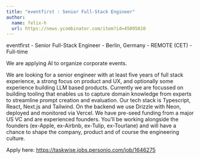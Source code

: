 ```yaml
---
title: "eventfirst : Senior Full-Stack Engineer"
author:
  name: felix-h
  url: https://news.ycombinator.com/item?id=45095810
---
```

eventfirst - Senior Full-Stack Engineer - Berlin, Germany - REMOTE (CET) - Full-time

We are applying AI to organize corporate events.

We are looking for a senior engineer with at least five years of full stack experience, a strong focus on product and UX, and optionally some experience building LLM based products. Currently we are focussed on building tooling that enables us to capture domain knowledge from experts to streamline prompt creation and evaluation.
Our tech stack is Typescript, React, Next.js and Tailwind. On the backend we use Drizzle with Neon, deployed and monitored via Vercel.
We have pre-seed funding from a major US VC and are experienced founders. You’ll be working alongside the founders (ex-Apple, ex-Airbnb, ex-Tulip, ex-Tourlane) and will have a chance to shape the company, product and of course the engineering culture.

Apply here: <a href="https:&#x2F;&#x2F;taskwise.jobs.personio.com&#x2F;job&#x2F;1646275" rel="nofollow">https:&#x2F;&#x2F;taskwise.jobs.personio.com&#x2F;job&#x2F;1646275</a>
<JobApplication />
